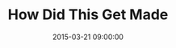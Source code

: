 ---
title:  "How Did This Get Made"
date:   2015-03-21 09:00:00
categories: podcasts
book-author: "Paul Scheer, June Diane Raphael and Jason Mantzoukas"
cover-image: http://a3.mzstatic.com/us/r30/Music4/v4/5a/b8/5a/5ab85a1b-cf9e-54ba-7ba4-8e0bd36e9db2/cover170x170.jpeg
buy-link: https://itunes.apple.com/us/podcast/how-did-this-get-made/id409287913?mt=2
layout: "library-page"

---